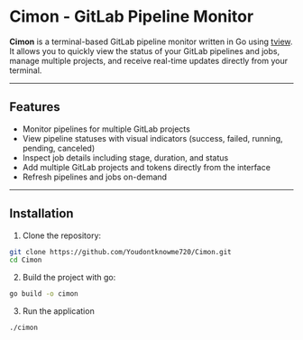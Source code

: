 # Cimon - GitLab Pipeline Monitor

**Cimon** is a terminal-based GitLab pipeline monitor written in Go using [tview](https://github.com/rivo/tview). It allows you to quickly view the status of your GitLab pipelines and jobs, manage multiple projects, and receive real-time updates directly from your terminal.

---

## Features

- Monitor pipelines for multiple GitLab projects
- View pipeline statuses with visual indicators (success, failed, running, pending, canceled)
- Inspect job details including stage, duration, and status
- Add multiple GitLab projects and tokens directly from the interface
- Refresh pipelines and jobs on-demand

---

## Installation

1. Clone the repository:

```bash
git clone https://github.com/Youdontknowme720/Cimon.git
cd Cimon
```

2. Build the project with go:
```bash
go build -o cimon

```
3. Run the application

```bash
./cimon
```
```
